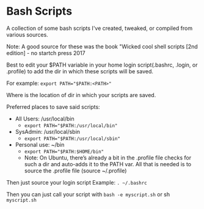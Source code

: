 # Bash Scripts

A collection of some bash scripts I've created, tweaked, or compiled from various sources.

Note: A good source for these was the book "Wicked cool shell scripts [2nd edition] - no startch press 2017

Best to edit your $PATH variable in your home login script(.bashrc, .login, or .profile) to add the dir in which these scripts will be saved.

For example: `export PATH="$PATH:<PATH>"`

Where <PATH> is the location of dir in which your scripts are saved.

Preferred places to save said scripts:

- All Users: /usr/local/bin
    - `export PATH="$PATH:/usr/local/bin"`
- SysAdmin: /usr/local/sbin
    - `export PATH="$PATH:/usr/local/sbin"`
- Personal use: ~/bin
  - `export PATH="$PATH:$HOME/bin"`    
  - Note: On Ubuntu, there’s already a bit in the .profile file checks for such a dir and auto-adds it to the PATH var. All that is needed is to source the .profile file (source ~/.profile)
  
Then just source your login script
Example: `. ~/.bashrc`

Then you can just call your script with `bash -e myscript.sh` or sh `myscript.sh`
